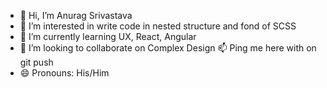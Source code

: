 - 👋 Hi, I’m Anurag Srivastava
- 👀 I’m interested in write code in nested structure and fond of SCSS
- 🌱 I’m currently learning UX, React, Angular
- 💞️ I’m looking to collaborate on Complex Design
 📫 Ping me here with on git push
- 😄 Pronouns: His/Him

<!---
kickoff-designer/kickoff-designer is a ✨ special ✨ repository because its `README.md` (this file) appears on your GitHub profile.
You can click the Preview link to take a look at your changes.
--->
